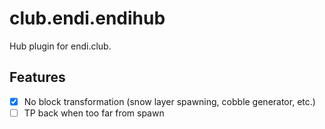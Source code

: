 # club.endi.endihub
Hub plugin for endi.club.

## Features
- [x] No block transformation (snow layer spawning, cobble generator, etc.)
- [ ] TP back when too far from spawn